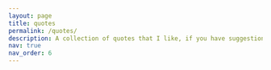 ```yaml
---
layout: page
title: quotes
permalink: /quotes/
description: A collection of quotes that I like, if you have suggestions, email me! Currently not working and accepting tips, I have a JSON file with quotes and would like them to appear randomly or all together with images and credit. 
nav: true
nav_order: 6
---
```


<div class="quotes">
  <ul id="quote-list">
    <!-- Quotes will be added here via JavaScript -->
  </ul>
</div>

<script>
  // Define your quotes as an array of objects directly within JavaScript.
  const quotesList = [
    {"Quote":"Progress is not achieved by luck or accident, but by working on yourself daily.",
"Author":"Epictetus, I sec. AC",
"Image": "https://en.wikipedia.org/wiki/File:Epicteti_Enchiridion_Latinis_versibus_adumbratum_(Oxford_1715)_frontispiece.jpg",
   "Credit": "Wikipedia"
},
    {"Quote":"Dubium sapientiae initium",
"Author":"René Descartes (1596-1650)",
"Image": "https://it.wikipedia.org/wiki/File:Frans_Hals_-_Portret_van_Ren%C3%A9_Descartes.jpg",
   "Credit": "Wikipedia"
}, 
    {"Quote":"Se hai 5 lire compra 5 lire di fiducia in te stesso. Persevera nelle decisioni prese. Credo solo ai fatti provati.",
"Author":"Nella targa regalata a Eugenio Cefis dopo avere svolto il praticantato (ref. Paolo Morando: Eugenio Cefis, una storia italiana di potere e misteri)",
"Image": "https://www.laterza.it/immagini/copertine-big/9788858143872.jpg",
   "Credit": "Editori Laterza"
},
    {"Quote":"One day, in retrospect, the years of struggle will strike you as the most beautiful.",
"Author":"Sigmund Freud (1856–1939)",
"Image": "https://en.wikipedia.org/wiki/File:Sigmund_Freud,_by_Max_Halberstadt_(cropped).jpg",
   "Credit": "Wikipedia"
},
{"Quote":"The first principle is that you must not fool yourself — and you are the easiest person to fool.",
"Author":"Richard Feynman (1918-1988)",
"Image": "https://en.wikipedia.org/wiki/File:Richard_Feynman_Nobel.jpg",
   "Credit": "Wikipedia"
},
{"Quote":"One has an ideology when ideas are absent. ",
"Author":"I do not remember where I heard this but like it a lot.",
"Image": "https://images.twinkl.co.uk/tw1n/image/private/t_630/u/ux/question-mark_ver_1.jpg",
   "Credit": "Twinkl"
},
{"Quote":"A generating function is a clothesline on which we hang up a sequence of numbers for display.",
"Author":"Herbert Saul Wilf (1931-2012)",
"Image": "https://en.wikipedia.org/wiki/File:Herbert_Wilf.jpg",
   "Credit": "Wikipedia"
},
{"Quote":"Physics is a dialectical learning process, it is not constructive.",
"Author":"Daniel Schroeder [The Cartesian Cafe podcast]",
"Image": "https://www.weber.edu/wsuimages/physics/faculty/Dan-Schroeder-3599-for-web.jpg",
   "Credit": "Weber State University"
},
{"Quote":"I thought fit to write out for you and explain in detail in the same book the peculiarity of a certain method, by which it will be possible for you to get a start to enable you to investigate some of the problems in mathematics by means of mechanics. [. . . ] it is of course easier, when we have previously acquired, by the method, some knowledge of the questions, to supply the proof than it is to find it without any previous knowledge.",
 "Author": "Archimedes [from The Method] 3rd Century BC",
 "Image": "https://en.wikipedia.org/wiki/File:Domenico-Fetti_Archimedes_1620.jpg",
   "Credit": "Wikipedia"
},
    {
   "Quote": "The purpose of computing is insight, not numbers.",
   "Author": "Richard Hamming (1915 - 1998)",
   "Image": "https://upload.wikimedia.org/wikipedia/en/0/08/Richard_Hamming.jpg",
   "Credit": "Wikipedia"
 },
  {
   "Quote": "Mathematics is a language",
   "Author": "Josiah Willard Gibbs (1839-1903)",
   "Image": "https://upload.wikimedia.org/wikipedia/commons/thumb/c/c7/Josiah_Willard_Gibbs_-from_MMS-.jpg/440px-Josiah_Willard_Gibbs_-from_MMS-.jpg",
   "Credit": "Wikipedia"
 },
  {
   "Quote": "Shut up and calculate",
   "Author": "Nathaniel David Mermin (1935-)",
   "Image": "https://upload.wikimedia.org/wikipedia/commons/thumb/a/ac/Mermin_Stockholm_2009.jpg/600px-Mermin_Stockholm_2009.jpg",
   "Credit": "Wikipedia"
 },
  {
   "Quote": "I believe that mathematical reality lies outside us, that our function is to discover or observe it, and that the theorems which we prove, and which we describe grandiloquently as our ``creations'', are simply our notes of our observations. This view has been held, in one form or another, by many philosophers of high reputation from Plato onwards, and I shall use the language which is natural to a man who holds it.",
   "Author": "Godfrey Harold Hardy (1877-1947)",
   "Image": "https://upload.wikimedia.org/wikipedia/commons/3/35/Ghhardy%4072.jpg",
   "Credit": "Wikipedia"
 },
{
   "Quote": "Before I came here I was confused about this subject. Having listened to your lecture I am still confused. But on a higher level.",
   "Author": "Enrico Fermi (1901-1954)",
   "Image": "https://tr.wikipedia.org/wiki/Dosya:Enrico_Fermi_1943-49.jpg",
   "Credit": "Wikipedia"
 },

 {
   "Quote": "Be less curious about people and more curious about ideas.",
   "Author": "Maria Sklodowska-Curie (1967-1934)",
   "Image": "https://upload.wikimedia.org/wikipedia/commons/thumb/c/c8/Marie_Curie_c._1920s.jpg/1200px-Marie_Curie_c._1920s.jpg",
   "Credit": "Wikipedia"
 },
 {
   "Quote": "To those who can hear me, I say - do not despair. The misery that is now upon us is but the passing of greed - the bitterness of men who fear the way of human progress. The hate of men will pass, and dictators die, and the power they took from the people will return to the people. And so long as men die, liberty will never perish. \n Soldiers! don’t give yourselves to brutes - men who despise you - enslave you - who regiment your lives - tell you what to do - what to think and what to feel! Who drill you - diet you - treat you like cattle, use you as cannon fodder. Don’t give yourselves to these unnatural men - machine men with machine minds and machine hearts! You are not machines! You are not cattle! You are men! You have the love of humanity in your hearts! You don’t hate! Only the unloved hate - the unloved and the unnatural! Soldiers! Don’t fight for slavery! Fight for liberty! \n In the 17th Chapter of St Luke it is written: “the Kingdom of God is within man” - not one man nor a group of men, but in all men! In you! You, the people have the power - the power to create machines. The power to create happiness! You, the people, have the power to make this life free and beautiful, to make this life a wonderful adventure. \n Then - in the name of democracy - let us use that power - let us all unite. Let us fight for a new world - a decent world that will give men a chance to work - that will give youth a future and old age a security. By the promise of these things, brutes have risen to power. But they lie! They do not fulfil that promise. They never will! \n Dictators free themselves but they enslave the people! Now let us fight to fulfil that promise! Let us fight to free the world - to do away with national barriers - to do away with greed, with hate and intolerance. Let us fight for a world of reason, a world where science and progress will lead to all men’s happiness. Soldiers! in the name of democracy, let us all unite!",
   "Author": "Charlie Chaplin (1889-1977), in \"The Great Dictator\"",
   "Image": "https://upload.wikimedia.org/wikipedia/commons/thumb/0/00/Charlie_Chaplin.jpg/640px-Charlie_Chaplin.jpg",
   "Credit": "Wikipedia"
 },
 {
   "Quote": "The best theory is inspired by practice. The\nbest practice is inspired by theory.",
   "Author": "Donald Knuth (1938- )",
   "Image": "https://en.wikipedia.org/wiki/File:Donald_Ervin_Knuth_(cropped).jpg",
   "Credit": "Wikipedia"
 },
 {
   "Quote": "A mathematician is a device for\nturning coffee into theorems.",
   "Author": "Alfred Renyi (1921-1970), often ascribed to Paul Erdos (1913-1996)",
   "Image": "https://en.wikipedia.org/wiki/File:Alfred_Kato_Renyi.jpg",
   "Credit": "Wikipedia"
 },
 {
   "Quote": "Perhaps even more than to the interaction\nbetween mankind and nature, graph theory is\nbased on the interaction of human beings\nwith each other. ",
   "Author": "Denes Konig (1884-1944)",
   "Image": "https://en.wikipedia.org/wiki/File:Denes_Konig_1928.jpg",
   "Credit": "Wikipedia"
 },
 {
   "Quote": "We see the world in terms of our theories. ",
   "Author": "Thomas Kuhn (1922-1996)",
   "Image": "https://en.wikipedia.org/wiki/File:Thomas_Kuhn.jpg",
   "Credit": "Wikipedia"
 },
 {
   "Quote": "The unique end of science is the honor of the\nhuman mind.",
   "Author": "Carl Gustav Jacob Jacobi (1804-1851)",
   "Image": "https://it.wikipedia.org/wiki/File:Carl_Jacobi.jpg",
   "Credit": "Wikipedia"
 },
 {
   "Quote": "Symmetry, as wide or as narrow as you may\ndefine its meaning, is one idea by which man\nthrough the ages has tried to comprehend and\ncreate order, beauty, and perfection.",
   "Author": "Hermann Weyl (1885-1955)",
   "Image": "https://en.wikipedia.org/wiki/File:Hermann_Weyl_ETH-Bib_Portr_00890.jpg",
   "Credit": "Wikipedia"
 },
 {
   "Quote": "The image of the world around us, which we\ncarry in our head, is just a model. Nobody in\nhis head imagines all the world, government or\ncountry. He has only selected concepts, and\nrelationships between them, and uses those to\nrepresent the real system.",
   "Author": "Jay Wright Forrester (1918-2016)",
   "Image": "https://en.wikipedia.org/wiki/File:Jay_Forrester.jpg",
   "Credit": "Wikipedia"
 },
 {
   "Quote": "The knowledge of certain principles easily\ncompensates the lack of knowledge of certain\nfacts. ",
   "Author": "Claude Adrien Helvétius (1715-1771)",
   "Image": "https://biografieonline.it/img/bio/c/Claude-Adrien_Helvetius.jpg",
   "Credit": "Biografie Online"
 },
 {
   "Quote": "Probability theory is nothing but common sense reduced to calculation.",
   "Author": "Pierre-Simon Laplace (1749-1827)",
   "Image": "https://en.wikiquote.org/wiki/File:Pierre-Simon_Laplace.jpg",
   "Credit": "Wikiquotes"
 },
 {
   "Quote": "The imaginary numbers are a wonderful flight of God's spirit; they are almost an amphibian between being and not being.",
   "Author": "Gottfried Wilhelm Leibniz (1646-1716)",
   "Image": "https://en.wikipedia.org/wiki/File:Christoph_Bernhard_Francke_-_Bildnis_des_Philosophen_Leibniz_(ca._1695).jpg",
   "Credit": "Wikipedia"
 },
 {
   "Quote": "The law that entropy always increases holds, I think, the supreme position among the laws of Nature. If someone points out to you that your pet theory of the universe is in disagreement with Maxwell's equations - then so much the worse for Maxwell's equations. If it is found to be contradicted by observation - well, these experimentalists do bungle things sometimes. But if your theory is found to be against the Second Law of Thermodynamics I can give you no hope; there is nothing for it to collapse in deepest humiliation.",
   "Author": "Arthur Eddington (1882 – 1944)",
   "Image": "https://en.wikipedia.org/wiki/File:Arthur_Stanley_Eddington.jpg",
   "Credit": "Wikipedia"
 },
 {
   "Quote": "My memory for figures, otherwise tolerably accurate, always lets me down\nwhen I am counting beer glasses",
   "Author": "Ludwig Eduard Boltzmann (1844 – 1906)",
   "Image": "https://en.wikipedia.org/wiki/File:Boltzmann2.jpg",
   "Credit": "Wikipedia"
 },
 {
   "Quote": "All knowledge is, in final analysis, history.\nAll sciences are, in the abstract, mathematics.\nAll judgements are, in their rationale, statistics.",
   "Author": "Calyampudi Radhakrishna Rao (1920 – 2023)",
   "Image": "https://en.wikipedia.org/wiki/File:Calyampudi_Radhakrishna_Rao_at_ISI_Chennai_(cropped).JPG",
   "Credit": "Wikipedia"
 },
 {
   "Quote": "Mathematics is the most beautiful and most powerful creation of the human spirit.",
   "Author": "Stefan Banach (1892 – 1945)",
   "Image": "https://en.wikipedia.org/wiki/File:Stefan_Banach.jpg",
   "Credit": "Wikipedia"
 },
 {
   "Quote": "Something can be more interesting if it is not immediately accepted",
   "Author": "John Nash (1928 – 2015)",
   "Image": "https://en.wikipedia.org/wiki/File:John_Forbes_Nash,_Jr._by_Peter_Badge.jpg",
   "Credit": "Wikipedia"
 },
 {
   "Quote": "If one must choose between rigour and meaning, I shall unhesitatingly choose the latter.",
   "Author": "René Frédéric Thom (1923 – 2002)",
   "Image": "https://en.wikipedia.org/wiki/File:Ren%C3%A9_Thom.jpeg",
   "Credit": "Wikipedia"
 },
 {
   "Quote": "Bring forward what it true, write it so that it is clear, defend it to your last breath",
   "Author": "Ludwig Eduard Boltzmann (1844 – 1906)",
   "Image": "https://en.wikipedia.org/wiki/File:Boltzmann2.jpg",
   "Credit": "Wikipedia"
 },
 {
   "Quote": "Uncertainty is an uncomfortable position. But certainty is an absurd one.",
   "Author": "François-Marie Arouet (1694 – 1778) nom de plume M. de Voltaire",
   "Image": "https://upload.wikimedia.org/wikipedia/commons/thumb/2/2f/Voltaire_-_%C3%89l%C3%A9mens_de_la_philosophie_de_Neuton.png/808px-Voltaire_-_%C3%89l%C3%A9mens_de_la_philosophie_de_Neuton.png",
   "Credit": "Wikipedia"
 }
];

  // Function to populate the list with quotes.
  function populateQuotes() {
    const quoteList = document.getElementById('quote-list');
    
    quotesList.forEach(quote => {
      const listItem = document.createElement('li');
      listItem.innerHTML = `
        <blockquote>${quote.Quote}</blockquote>
        <p class="author">- ${quote.Author}</p>
      `;
      quoteList.appendChild(listItem);
    });
  }

  // Call the function to populate quotes when the page loads.
  window.addEventListener('load', populateQuotes);
</script>
